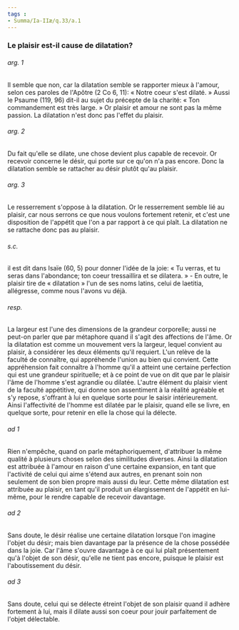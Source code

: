 ```yaml
---
tags : 
- Summa/Ia-IIæ/q.33/a.1
---
```


### Le plaisir est-il cause de dilatation?

###### arg. 1
Il semble que non, car la dilatation semble se rapporter mieux à l'amour, selon ces paroles de l'Apôtre (2 Co 6, 11): « Notre coeur s'est dilaté. » Aussi le Psaume (119, 96) dit-il au sujet du précepte de la charité: « Ton commandement est très large. » Or plaisir et amour ne sont pas la même passion. La dilatation n'est donc pas l'effet du plaisir. 

###### arg. 2
Du fait qu'elle se dilate, une chose devient plus capable de recevoir. Or recevoir concerne le désir, qui porte sur ce qu'on n'a pas encore. Donc la dilatation semble se rattacher au désir plutôt qu'au plaisir. 

###### arg. 3
Le resserrement s'oppose à la dilatation. Or le resserrement semble lié au plaisir, car nous serrons ce que nous voulons fortement retenir, et c'est une disposition de l'appétit que l'on a par rapport à ce qui plaît. La dilatation ne se rattache donc pas au plaisir. 

###### s.c.
il est dit dans Isaïe (60, 5) pour donner l'idée de la joie: « Tu verras, et tu seras dans l'abondance; ton coeur tressaillira et se dilatera. » - En outre, le plaisir tire de « dilatation » l'un de ses noms latins, celui de laetitia, allégresse, comme nous l'avons vu déjà. 

###### resp.
La largeur est l'une des dimensions de la grandeur corporelle; aussi ne peut-on parler que par métaphore quand il s'agit des affections de l'âme. Or la dilatation est comme un mouvement vers la largeur, lequel convient au plaisir, à considérer les deux éléments qu'il requiert. L'un relève de la faculté de connaître, qui appréhende l'union au bien qui convient. Cette appréhension fait connaître à l'homme qu'il a atteint une certaine perfection qui est une grandeur spirituelle; et à ce point de vue on dit que par le plaisir l'âme de l'homme s'est agrandie ou dilatée. L'autre élément du plaisir vient de la faculté appétitive, qui donne son assentiment à la réalité agréable et s'y repose, s'offrant à lui en quelque sorte pour le saisir intérieurement. Ainsi l'affectivité de l'homme est dilatée par le plaisir, quand elle se livre, en quelque sorte, pour retenir en elle la chose qui la délecte. 

###### ad 1
Rien n'empêche, quand on parle métaphoriquement, d'attribuer la même qualité à plusieurs choses selon des similitudes diverses. Ainsi la dilatation est attribuée à l'amour en raison d'une certaine expansion, en tant que l'activité de celui qui aime s'étend aux autres, en prenant soin non seulement de son bien propre mais aussi du leur. Cette même dilatation est attribuée au plaisir, en tant qu'il produit un élargissement de l'appétit en lui-même, pour le rendre capable de recevoir davantage. 

###### ad 2
Sans doute, le désir réalise une certaine dilatation lorsque l'on imagine l'objet du désir; mais bien davantage par la présence de la chose possédée dans la joie. Car l'âme s'ouvre davantage à ce qui lui plaît présentement qu'à l'objet de son désir, qu'elle ne tient pas encore, puisque le plaisir est l'aboutissement du désir. 

###### ad 3
Sans doute, celui qui se délecte étreint l'objet de son plaisir quand il adhère fortement à lui, mais il dilate aussi son coeur pour jouir parfaitement de l'objet délectable. 

